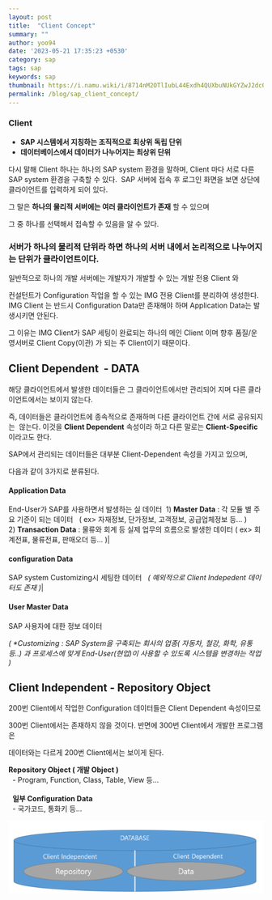 ```yaml
---
layout: post
title:  "Client Concept"
summary: ""
author: yoo94
date: '2023-05-21 17:35:23 +0530'
category: sap
tags: sap
keywords: sap
thumbnail: https://i.namu.wiki/i/8714nM2OTlIubL44Exdh4QUXbuNUkGYZwJ2dc0kPkwtjBo85ZgCst0OmlfHM1kvsUNAx6rqjD4j1J7Plv1BgdA.svg
permalink: /blog/sap_client_concept/
---
```

### **Client**   

- **SAP 시스템에서 지칭하는 조직적으로 최상위 독립 단위**
- **데이터베이스에서 데이터가 나누어지는 최상위 단위**

다시 말해 Client 하나는 하나의 SAP system 환경을 말하며, Client 마다 서로 다른 SAP system 환경을 구축할 수 있다. 
SAP 서버에 접속 후 로그인 화면을 보면 상단에 클라이언트를 입력하게 되어 있다.

그 말은 **하나의 물리적 서버에는 여러 클라이언트가 존재** 할 수 있으며

그 중 하나를 선택해서 접속할 수 있음을 알 수 있다. 

### 서버가 하나의 물리적 단위라 하면 하나의 서버 내에서 논리적으로 나누어지는 단위가 클라이언트이다.

일반적으로 하나의 개발 서버에는 개발자가 개발할 수 있는 개발 전용 Client 와

컨설턴트가 Configuration 작업을 할 수 있는 IMG 전용 Client를 분리하여 생성한다.
IMG Client 는 반드시 Configuration Data만 존재해야 하며 Application Data는 발생시키면 안된다. 

그 이유는 IMG Client가 SAP 세팅이 완료되는 하나의 메인 Client 이며 향후 품질/운영서버로 Client Copy(이관) 가 되는 주 Client이기 때문이다.

## Client Dependent  - DATA 

해당 클라이언트에서 발생한 데이터들은 그 클라이언트에서만 관리되어 지며 다른 클라이언트에서는 보이지 않는다. 

즉, 데이터들은 클라이언트에 종속적으로 존재하며 다른 클라이언트 간에 서로 공유되지는  않는다.
이것을 **Client Dependent** 속성이라 하고 다른 말로는 **Client-Specific** 이라고도 한다. 

SAP에서 관리되는 데이터들은 대부분 Client-Dependent 속성을 가지고 있으며,

다음과 같이 3가지로 분류된다.

#### Application Data
End-User가 SAP를 사용하면서 발생하는 실 데이터 
1) **Master Data** : 각 모듈 별 주요 기준이 되는 데이터   ( ex> 자재정보, 단가정보, 고객정보, 공급업체정보 등... )  
2) **Transaction Data** : 물류와 회계 등 실제 업무의 흐름으로 발생한 데이터  ( ex> 회계전표, 물류전표, 판매오더 등... )|


#### configuration Data
SAP system Customizing시 세팅한 데이터   _( 예외적으로 Client Indepedent 데이터도 존재 )_|
#### User Master Data
SAP 사용자에 대한 정보 데이터

_( *Customizing : SAP System을 구축되는 회사의 업종( 자동차, 철강, 화학, 유통 등..) 과 프로세스에 맞게 End-User(현업)이 사용할 수 있도록 시스템을 변경하는 작업 )_


## Client Independent - Repository Object   

200번 Client에서 작업한 Configuration 데이터들은 Client Dependent 속성이므로

300번 Client에서는 존재하지 않을 것이다. 반면에 300번 Client에서 개발한 프로그램은

데이터와는 다르게 200번 Client에서는 보이게 된다. 


**Repository Object **( 개발 Object )****    
  - Program, Function, Class, Table, View 등...  
    
  **일부 Configuration Data**   
  - 국가코드, 통화키 등...

<img src="/assets/postImg/Pasted image 20240202133919.png" alt="Pasted image 20240202133919.png" style="max-width:100%;">

